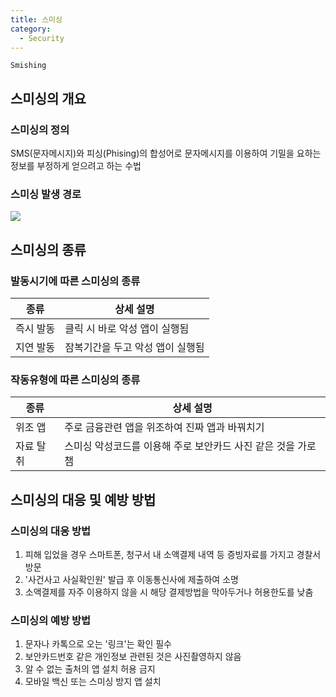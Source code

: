 ```yaml
---
title: 스미싱
category:
  - Security
---
```


`Smishing`

## 스미싱의 개요
### 스미싱의 정의
SMS(문자메시지)와 피싱(Phising)의 합성어로 문자메시지를 이용하여 기밀을 요하는 정보를 부정하게 얻으려고 하는 수법

### 스미싱 발생 경로
![](http://cfile26.uf.tistory.com/image/19605B4F51636466298D37)

## 스미싱의 종류
### 발동시기에 따른 스미싱의 종류

|종류|상세 설명|
|---|-------|
|즉시 발동|클릭 시 바로 악성 앱이 실행됨|
|지연 발동|잠복기간을 두고 악성 앱이 실행됨|

### 작동유형에 따른 스미싱의 종류

|종류|상세 설명|
|---|-------|
|위조 앱|주로 금융관련 앱을 위조하여 진짜 앱과 바꿔치기|
|자료 탈취|스미싱 악성코드를 이용해 주로 보안카드 사진 같은 것을 가로챔|

## 스미싱의 대응 및 예방 방법
### 스미싱의 대응 방법
1. 피해 입었을 경우 스마트폰, 청구서 내 소액결제 내역 등 증빙자료를 가지고 경찰서 방문
1. '사건사고 사실확인원' 발급 후 이동통신사에 제출하여 소명
1. 소액결제를 자주 이용하지 않을 시 해당 결제방법을 막아두거나 허용한도를 낮춤

### 스미싱의 예방 방법
1. 문자나 카톡으로 오는 '링크'는 확인 필수
1. 보안카드번호 같은 개인정보 관련된 것은 사진촬영하지 않음
1. 알 수 없는 출처의 앱 설치 허용 금지
1. 모바일 백신 또는 스미싱 방지 앱 설치
